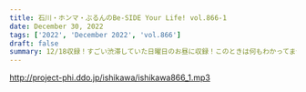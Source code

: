 ```yaml
---
title: 石川・ホンマ・ぶるんのBe-SIDE Your Life! vol.866-1
date: December 30, 2022
tags: ['2022', 'December 2022', 'vol.866']
draft: false
summary: 12/18収録！すごい渋滞していた日曜日のお昼に収録！このときは何もわかってません！
---
```


http://project-phi.ddo.jp/ishikawa/ishikawa866_1.mp3
